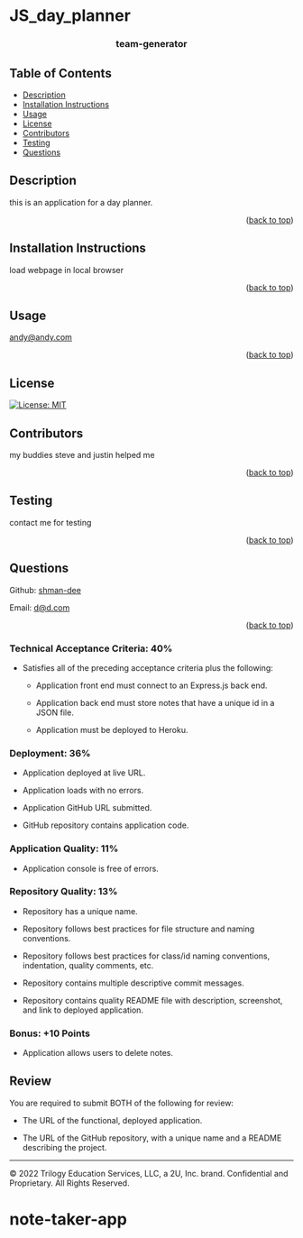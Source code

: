 # JS_day_planner

<div id="top"></div>
    <h3 align="center">team-generator</h3>
    
  ## Table of Contents
  * [Description](#description)
  * [Installation Instructions](#installation-instructions)
  * [Usage](#usage)
  * [License](#license)
  * [Contributors](#contributors)
  * [Testing](#testing)
  * [Questions](#questions)
  
  
  ## Description

this is an application for a day planner.

  <p align="right">(<a href="#top">back to top</a>)</p>

  ## Installation Instructions
  
  load webpage in local browser
  
  <p align="right">(<a href="#top">back to top</a>)</p>
  
  ## Usage
  
  andy@andy.com
  
  <p align="right">(<a href="#top">back to top</a>)</p>
  
  ## License
  
  [![License: MIT](https://img.shields.io/badge/License-MIT-yellow.svg)](https://opensource.org/licenses/MIT)
    
  ## Contributors
  my buddies steve and justin helped me
  <p align="right">(<a href="#top">back to top</a>)</p>

  ## Testing
  contact me for testing
  <p align="right">(<a href="#top">back to top</a>)</p>
  
  ## Questions
  Github: [shman-dee](https://github.com/shman-dee)<br/>
  
  Email: [d@d.com](d@d.com)
  <p align="right">(<a href="#top">back to top</a>)</p>


### Technical Acceptance Criteria: 40%

* Satisfies all of the preceding acceptance criteria plus the following:

  * Application front end must connect to an Express.js back end.

  * Application back end must store notes that have a unique id in a JSON file.

  * Application must be deployed to Heroku.


### Deployment: 36%

* Application deployed at live URL.

* Application loads with no errors.

* Application GitHub URL submitted.

* GitHub repository contains application code.


### Application Quality: 11%

* Application console is free of errors.


### Repository Quality: 13%

* Repository has a unique name.

* Repository follows best practices for file structure and naming conventions.

* Repository follows best practices for class/id naming conventions, indentation, quality comments, etc.

* Repository contains multiple descriptive commit messages.

* Repository contains quality README file with description, screenshot, and link to deployed application.


### Bonus: +10 Points

* Application allows users to delete notes.


## Review

You are required to submit BOTH of the following for review:

* The URL of the functional, deployed application.

* The URL of the GitHub repository, with a unique name and a README describing the project.

- - -
© 2022 Trilogy Education Services, LLC, a 2U, Inc. brand. Confidential and Proprietary. All Rights Reserved.
# note-taker-app
